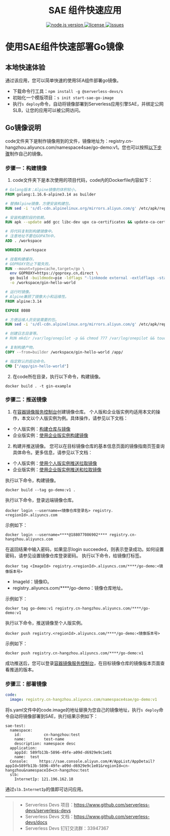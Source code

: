 <h1 align="center">SAE 组件快速应用</h1>
<p align="center" class="flex justify-center">
  <a href="https://nodejs.org/en/" class="ml-1">
    <img src="https://img.shields.io/badge/node-%3E%3D%2010.8.0-brightgreen" alt="node.js version">
  </a>
  <a href="https://github.com/devsapp/start-sae/blob/master/LICENSE" class="ml-1">
    <img src="https://img.shields.io/badge/License-MIT-green" alt="license">
  </a>
  <a href="https://github.com/devsapp/start-sae/issues" class="ml-1">
    <img src="https://img.shields.io/github/issues/devsapp/start-sae" alt="issues">
  </a>
  </a>
</p>

# 使用SAE组件快速部署Go镜像
## 本地快速体验
通过该应用，您可以简单快速的使用SEA组件部署go镜像。

- 下载命令行工具：`npm install -g @serverless-devs/s`
- 初始化一个模版项目：`s init start-sae-go-image`
- 执行`s deploy`命令，自动将镜像部署到Serverless应用引擎SAE，并绑定公网SLB，让您的应用可以被公网访问。

## Go镜像说明
code文件夹下是制作镜像用到的文件，镜像地址为：registry.cn-hangzhou.aliyuncs.com/namespace4sae/go-demo:v1。您也可以按照[以下步骤](https://help.aliyun.com/document_detail/432780.html)制作自己的镜像。

### 步骤一：构建镜像
1. code文件夹下是本次使用的项目代码，code内的Dockerfile内容如下：
```Dockerfile
# Golang版本；Alpine镜像的体积较小。
FROM golang:1.16.6-alpine3.14 as builder

# 替换Alpine镜像，方便安装构建包。
RUN sed -i 's/dl-cdn.alpinelinux.org/mirrors.aliyun.com/g' /etc/apk/repositories

# 安装构建阶段的依赖。
RUN apk --update add gcc libc-dev upx ca-certificates && update-ca-certificates

# 将代码复制到构建镜像中。
# 注意地址不要在GOPATH中。
ADD . /workspace

WORKDIR /workspace

# 挂载构建缓存。
# GOPROXY防止下载失败。
RUN --mount=type=cache,target=/go \
  env GOPROXY=https://goproxy.cn,direct \
  go build -buildmode=pie -ldflags "-linkmode external -extldflags -static -w" \
  -o /workspace/gin-hello-world

# 运行时镜像。
# Alpine兼顾了镜像大小和运维性。
FROM alpine:3.14

EXPOSE 8080

# 方便运维人员安装需要的包。
RUN sed -i 's/dl-cdn.alpinelinux.org/mirrors.aliyun.com/g' /etc/apk/repositories

# 创建日志目录等。
# RUN mkdir /var/log/onepilot -p && chmod 777 /var/log/onepilot && touch /var/log/onepilot/.keep

# 复制构建产物。
COPY --from=builder /workspace/gin-hello-world /app/

# 指定默认的启动命令。
CMD ["/app/gin-hello-world"]
```
2. 在code所在目录，执行以下命令，构建镜像。
```
docker build . -t gin-example
```
### 步骤二：推送镜像
1. 在[容器镜像服务控制台](https://cr.console.aliyun.com/?spm=a2c4g.11186623.0.0.728728d704TI4P)创建镜像仓库。
个人版和企业版实例均适用本文的操作，本文以个人版实例为例。具体操作，请参见以下文档：
- 个人版实例：[构建仓库与镜像](https://help.aliyun.com/document_detail/60997.htm?spm=a2c4g.11186623.0.0.72871ea7EkVuAt#topic1686)
- 企业版实例：[使用企业版实例构建镜像](https://help.aliyun.com/document_detail/300068.htm?spm=a2c4g.11186623.0.0.72871ea7EkVuAt#task-2035247)
2. 构建并推送镜像。
您可以在目标镜像仓库的基本信息页面的镜像指南页签查询具体命令。更多信息，请参见以下文档：
- 个人版实例：[使用个人版实例推送拉取镜像](https://help.aliyun.com/document_detail/198212.htm?spm=a2c4g.11186623.0.0.72871ea7EkVuAt#task-2022849)
- 企业版实例：[使用企业版实例推送和拉取镜像](https://help.aliyun.com/document_detail/198690.htm?spm=a2c4g.11186623.0.0.72876c30jQrakJ#task-2023726)

执行以下命令，构建镜像。
```
docker build --tag go-demo:v1 .
```
执行以下命令，登录远端镜像仓库。
```
docker login --username=<镜像仓库登录名> registry.<regionId>.aliyuncs.com
```
示例如下：
```
docker login --username=****@188077086902**** registry.cn-hangzhou.aliyuncs.com
```
在返回结果中输入密码，如果显示login succeeded，则表示登录成功。如何设置密码，请参见设置镜像仓库登录密码。
执行以下命令，给镜像打标签。
```
docker tag <ImageId> registry.<regionId>.aliyuncs.com/****/go-demo:<镜像版本号>
```
- ImageId：镜像ID。
- registry.<regionId>.aliyuncs.com/****/go-demo：镜像仓库地址。

示例如下：
```
docker tag go-demo:v1 registry.cn-hangzhou.aliyuncs.com/****/go-demo:v1
```
执行以下命令，推送镜像至个人版实例。
```
docker push registry.<regionId>.aliyuncs.com/****/go-demo:<镜像版本号>
```
示例如下：
```
docker push registry.cn-hangzhou.aliyuncs.com/****/go-demo:v1
```
成功推送后，您可以登录[容器镜像服务控制台](https://cr.console.aliyun.com/?spm=a2c4g.11186623.0.0.72876c30jQrakJ)，在目标镜像仓库的镜像版本页面查看推送的版本。

### 步骤三：部署镜像

```yaml
code:
  image: registry.cn-hangzhou.aliyuncs.com/namespace4sae/go-demo:v1
```
将s.yaml文件中的code.image的地址替换为您自己的镜像地址，执行`s deploy`命令自动将镜像部署到SAE，执行结果示例如下：
```
sae-test: 
  namespace: 
    id:          cn-hangzhou:test
    name:        test-name
    description: namespace desc
  application: 
    appId: 589fb13b-5896-49fe-a09d-d6929e9c1e01
    name:  test
  Console:     https://sae.console.aliyun.com/#/AppList/AppDetail?appId=589fb13b-5896-49fe-a09d-d6929e9c1e01&regionId=cn-hangzhou&namespaceId=cn-hangzhou:test
  slb: 
    InternetIp: 121.196.162.18
```
通过`slb.InternetIp`的值即可访问应用。

-----

> - Serverless Devs 项目：https://www.github.com/serverless-devs/serverless-devs   
> - Serverless Devs 文档：https://www.github.com/serverless-devs/docs   
> - Serverless Devs 钉钉交流群：33947367    